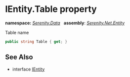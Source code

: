 # IEntity.Table property
**namespace:** *[Serenity.Data](../../README.md#serenity.data-namespace)*   **assembly**: *[Serenity.Net.Entity](../../README.md)*

Table name

```csharp
public string Table { get; }
```

## See Also

* interface [IEntity](../IEntity.md)